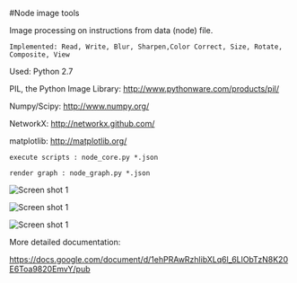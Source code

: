 #Node image tools 

Image processing on instructions from data (node) file.

    Implemented: Read, Write, Blur, Sharpen,Color Correct, Size, Rotate, Composite, View

Used: Python 2.7

PIL, the Python Image Library: http://www.pythonware.com/products/pil/

Numpy/Scipy: http://www.numpy.org/

NetworkX: http://networkx.github.com/

matplotlib: http://matplotlib.org/

    execute scripts : node_core.py *.json

    render graph : node_graph.py *.json

![Screen shot 1](/shrimo/node_image_tools/raw/master/docs/figure_1.png)

![Screen shot 1](/shrimo/node_image_tools/raw/master/docs/figure_2.png)

![Screen shot 1](/shrimo/node_image_tools/raw/master/docs/figure_3.png)

More detailed documentation:

https://docs.google.com/document/d/1ehPRAwRzhlibXLq6l_6LlObTzN8K20E6Toa9820EmvY/pub

